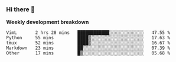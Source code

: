 ### Hi there 👋


**Weekly development breakdown**

<!--START_SECTION:waka-->
```text
VimL       2 hrs 28 mins   ████████████░░░░░░░░░░░░░   47.55 % 
Python     55 mins         ████▒░░░░░░░░░░░░░░░░░░░░   17.63 % 
tmux       52 mins         ████▒░░░░░░░░░░░░░░░░░░░░   16.67 % 
Markdown   23 mins         ██░░░░░░░░░░░░░░░░░░░░░░░   07.39 % 
Other      17 mins         █▒░░░░░░░░░░░░░░░░░░░░░░░   05.68 % 
```
<!--END_SECTION:waka-->
